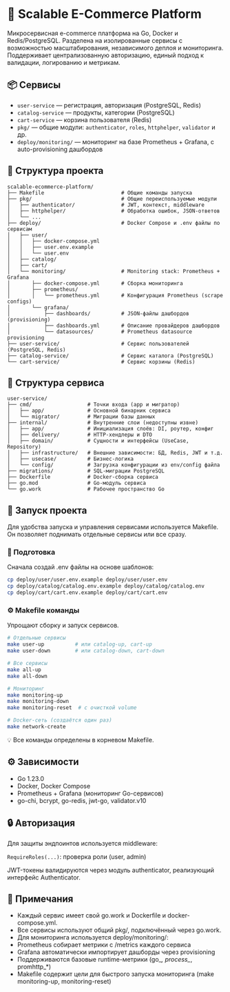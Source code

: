 # 🧱 Scalable E-Commerce Platform

Микросервисная e-commerce платформа на Go, Docker и Redis/PostgreSQL. Разделена на изолированные сервисы с возможностью масштабирования, независимого деплоя и мониторинга. Поддерживает централизованную авторизацию, единый подход к валидации, логированию и метрикам.

## 📦 Сервисы

- `user-service` — регистрация, авторизация (PostgreSQL, Redis)
- `catalog-service` — продукты, категории (PostgreSQL)
- `cart-service` — корзина пользователя (Redis)
- `pkg/` — общие модули: `authenticator`, `roles`, `httphelper`, `validator` и др. 
- `deploy/monitoring/` — мониторинг на базе Prometheus + Grafana, c auto-provisioning дашбордов

## 📁 Структура проекта

```text
scalable-ecommerce-platform/
├── Makefile                         # Общие команды запуска
├── pkg/                             # Общие переиспользуемые модули
│   ├── authenticator/               # JWT, контекст, middleware
│   ├── httphelper/                  # Обработка ошибок, JSON-ответов
│   └── ...
├── deploy/                          # Docker Compose и .env файлы по сервисам
│   ├── user/
│   │   ├── docker-compose.yml
│   │   ├── user.env.example
│   │   └── user.env
│   ├── catalog/
│   ├── cart/
│   └── monitoring/                  # Monitoring stack: Prometheus + Grafana
│       ├── docker-compose.yml       # Сборка мониторинга
│       ├── prometheus/
│       │   └── prometheus.yml       # Конфигурация Prometheus (scrape configs)
│       └── grafana/
│           ├── dashboards/          # JSON-файлы дашбордов (provisioning)
│           ├── dashboards.yml       # Описание провайдеров дашбордов
│           └── datasources/         # Prometheus datasource provisioning
├── user-service/                    # Сервис пользователей (PostgreSQL, Redis)
├── catalog-service/                 # Сервис каталога (PostgreSQL)
└── cart-service/                    # Сервис корзины (Redis)
```
## 📁 Структура сервиса

```text
user-service/
├── cmd/                  # Точки входа (app и мигратор)
│   ├── app/              # Основной бинарник сервиса
│   └── migrator/         # Миграции базы данных
├── internal/             # Внутренние слои (недоступны извне)
│   ├── app/              # Инициализация слоёв: DI, роутер, конфиг
│   ├── delivery/         # HTTP-хендлеры и DTO
│   ├── domain/           # Сущности и интерфейсы (UseCase, Repository)
│   ├── infrastructure/   # Внешние зависимости: БД, Redis, JWT и т.д.
│   ├── usecase/          # Бизнес-логика
│   └── config/           # Загрузка конфигурации из env/config файла
├── migrations/           # SQL-миграции PostgreSQL
├── Dockerfile            # Docker-сборка сервиса
├── go.mod                # Go-модуль сервиса
└── go.work               # Рабочее пространство Go
```

## 🚀 Запуск проекта
Для удобства запуска и управления сервисами используется Makefile. Он позволяет поднимать отдельные сервисы или все сразу.

### 🔧 Подготовка
Сначала создай .env файлы на основе шаблонов:

```bash
cp deploy/user/user.env.example deploy/user/user.env
cp deploy/catalog/catalog.env.example deploy/catalog/catalog.env
cp deploy/cart/cart.env.example deploy/cart/cart.env
```

### ⚙️ Makefile команды

Упрощают сборку и запуск сервисов.

```bash
# Отдельные сервисы
make user-up          # или catalog-up, cart-up
make user-down        # или catalog-down, cart-down

# Все сервисы
make all-up
make all-down

# Мониторинг
make monitoring-up
make monitoring-down
make monitoring-reset  # с очисткой volume

# Docker-сеть (создаётся один раз)
make network-create
```
💡 Все команды определены в корневом Makefile.

## ⚙️ Зависимости
- Go 1.23.0
- Docker, Docker Compose 
- Prometheus + Grafana (мониторинг Go-сервисов)
- go-chi, bcrypt, go-redis, jwt-go, validator.v10

## 🔒 Авторизация

Для защиты эндпоинтов используется middleware:

`RequireRoles(...)`: проверка роли (user, admin)

JWT-токены валидируются через модуль authenticator, реализующий интерфейс Authenticator.

## 📝 Примечания

- Каждый сервис имеет свой go.work и Dockerfile и docker-compose.yml. 
- Все сервисы используют общий pkg/, подключённый через go.work. 
- Для мониторинга используется deploy/monitoring/:
- Prometheus собирает метрики с /metrics каждого сервиса 
- Grafana автоматически импортирует дашборды через provisioning 
- Поддерживаются базовые runtime-метрики (go_*, process_*, promhttp_*)
- Makefile содержит цели для быстрого запуска мониторинга (make monitoring-up, monitoring-reset)